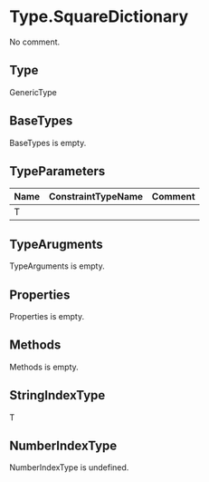# Type.SquareDictionary

No comment.

## Type

GenericType

## BaseTypes

BaseTypes is empty.

## TypeParameters

Name|ConstraintTypeName|Comment
---|---|---
T||

## TypeArugments

TypeArguments is empty.

## Properties

Properties is empty.

## Methods

Methods is empty.

## StringIndexType

T

## NumberIndexType

NumberIndexType is undefined.
